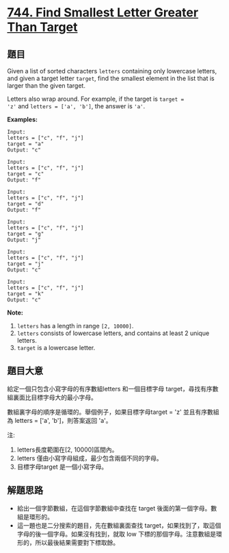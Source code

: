 # [744. Find Smallest Letter Greater Than Target](https://leetcode.com/problems/find-smallest-letter-greater-than-target/)


## 題目

Given a list of sorted characters `letters` containing only lowercase letters, and given a target letter `target`, find the smallest element in the list that is larger than the given target.

Letters also wrap around. For example, if the target is `target = 'z'` and `letters = ['a', 'b']`, the answer is `'a'`.

**Examples:**

    Input:
    letters = ["c", "f", "j"]
    target = "a"
    Output: "c"
    
    Input:
    letters = ["c", "f", "j"]
    target = "c"
    Output: "f"
    
    Input:
    letters = ["c", "f", "j"]
    target = "d"
    Output: "f"
    
    Input:
    letters = ["c", "f", "j"]
    target = "g"
    Output: "j"
    
    Input:
    letters = ["c", "f", "j"]
    target = "j"
    Output: "c"
    
    Input:
    letters = ["c", "f", "j"]
    target = "k"
    Output: "c"

**Note:**

1. `letters` has a length in range `[2, 10000]`.
2. `letters` consists of lowercase letters, and contains at least 2 unique letters.
3. `target` is a lowercase letter.


## 題目大意

給定一個只包含小寫字母的有序數組letters 和一個目標字母 target，尋找有序數組裏面比目標字母大的最小字母。

數組裏字母的順序是循環的。舉個例子，如果目標字母target = 'z' 並且有序數組為 letters = ['a', 'b']，則答案返回 'a'。

注:

1. letters長度範圍在[2, 10000]區間內。
2. letters 僅由小寫字母組成，最少包含兩個不同的字母。
3. 目標字母target 是一個小寫字母。



## 解題思路

- 給出一個字節數組，在這個字節數組中查找在 target 後面的第一個字母。數組是環形的。
- 這一題也是二分搜索的題目，先在數組裏面查找 target，如果找到了，取這個字母的後一個字母。如果沒有找到，就取 low 下標的那個字母。注意數組是環形的，所以最後結果需要對下標取餘。
